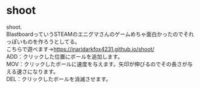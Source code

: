 # shoot
shoot.  
BlastboardっていうSTEAMのエニグマさんのゲームめちゃ面白かったのでそれっぽいものを作ろうとしてる。  
こちらで遊べます→https://inaridarkfox4231.github.io/shoot/  
ADD：クリックした位置にボールを追加します。  
MOV：クリックしたボールに速度を与えます。矢印が伸びるのでその長さが与える速さになります。  
DEL：クリックしたボールを消滅させます。
